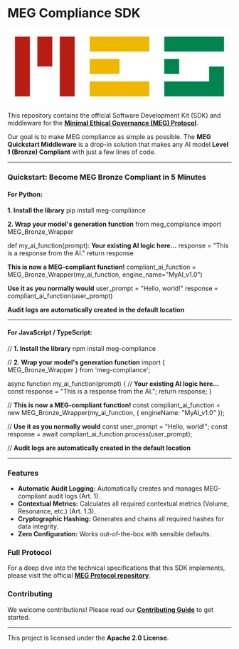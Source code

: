 # MEG Compliance SDK
![MEG Logo](https://github.com/meg-initiative/meg/blob/main/meg_logo.png)

This repository contains the official Software Development Kit (SDK) and middleware for the [**Minimal Ethical Governance (MEG) Protocol**](https://github.com/meg-initiative/meg).

Our goal is to make MEG compliance as simple as possible. The **MEG Quickstart Middleware** is a drop-in solution that makes any AI model **Level 1 (Bronze) Compliant** with just a few lines of code.

---

### Quickstart: Become MEG Bronze Compliant in 5 Minutes

#### For Python:
**1. Install the library**
pip install meg-compliance

**2. Wrap your model's generation function**
from meg_compliance import MEG_Bronze_Wrapper

def my_ai_function(prompt):
  **Your existing AI logic here...**
  response = "This is a response from the AI."
  return response

**This is now a MEG-compliant function!**
compliant_ai_function = MEG_Bronze_Wrapper(my_ai_function, engine_name="MyAI_v1.0")

**Use it as you normally would**
user_prompt = "Hello, world!"
response = compliant_ai_function(user_prompt)

**Audit logs are automatically created in the default location**

---

#### For JavaScript / TypeScript:

// **1. Install the library**
npm install meg-compliance

// **2. Wrap your model's generation function**
import { MEG_Bronze_Wrapper } from 'meg-compliance';

async function my_ai_function(prompt) {
  // **Your existing AI logic here...**
  const response = "This is a response from the AI.";
  return response;
}

// **This is now a MEG-compliant function!**
const compliant_ai_function = new MEG_Bronze_Wrapper(my_ai_function, { engineName: "MyAI_v1.0" });

// **Use it as you normally would**
const user_prompt = "Hello, world!";
const response = await compliant_ai_function.process(user_prompt);

// **Audit logs are automatically created in the default location**

---

### Features
- **Automatic Audit Logging:** Automatically creates and manages MEG-compliant audit logs (Art. 1).
- **Contextual Metrics:** Calculates all required contextual metrics (Volume, Resonance, etc.) (Art. 1.3).
- **Cryptographic Hashing:** Generates and chains all required hashes for data integrity.
- **Zero Configuration:** Works out-of-the-box with sensible defaults.

### Full Protocol
For a deep dive into the technical specifications that this SDK implements, please visit the official [**MEG Protocol repository**](https://github.com/meg-initiative/meg).

### Contributing
We welcome contributions! Please read our [**Contributing Guide**](./CONTRIBUTING.md) to get started.

---

This project is licensed under the **Apache 2.0 License**.
